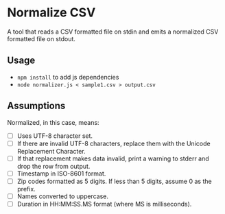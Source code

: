 # Normalize CSV
 A tool that reads a CSV formatted file on stdin and emits a normalized CSV formatted file on stdout. 

## Usage

- `npm install` to add js dependencies 
-  `node normalizer.js < sample1.csv > output.csv`

## Assumptions

Normalized, in this case, means:

- [ ] Uses UTF-8 character set. 
- [ ] If there are invalid UTF-8 characters, replace them with the Unicode Replacement Character.
- [ ] If that replacement makes data invalid, print a warning to stderr and drop the row from output.
- [ ] Timestamp in ISO-8601 format.
- [ ] Zip codes formatted as 5 digits. If less than 5 digits, assume 0 as the prefix.
- [ ] Names converted to uppercase. 
- [ ] Duration in HH:MM:SS.MS format (where MS is milliseconds).
